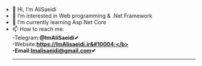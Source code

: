 - 👋 Hi, I’m AliSaeidi
- 👀 I’m interested in Web programming & .Net Framework
- 🌱 I’m currently learning Asp.Net Core
- 📫 How to reach me:</br>
      -Telegram:<b>@ImAliSaeidi&#10004;</b></br>
      -Website:<b>https://ImAlisaeidi.ir&#10004;</b></br>
      -Email:<b>Imalisaeidi@gmail.com&#10004;</b>
      <hr>
      
<!---
<a href="https://github.com/ImAliSaeidi">
<img align="center" src="https://github-readme-stats.vercel.app/api/top-langs/?username=ImAliSaeidi" />
</a>
<a href="https://github.com/ImAliSaeidi">
<img align="center" src="https://github-readme-stats.vercel.app/api?username=ImAliSaeidi&show_icons=true&count_private=true&include_all_commits=true" /></a>
--->
<!---
ImAliSaeidi/ImAliSaeidi is a ✨ special ✨ repository because its `README.md` (this file) appears on your GitHub profile.
You can click the Preview link to take a look at your changes.
--->
